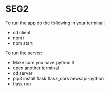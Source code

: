 # SEG2

To run the app do the following in your terminal:

- cd client
- npm i
- npm start

To run the server:

- Make sure you have python 3
- open another terminal
- cd server
- pip3 install flask flask_cors newsapi-python
- flask run
